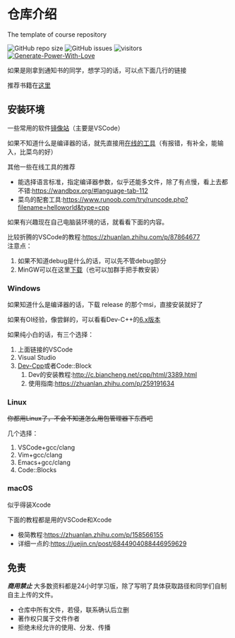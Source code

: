# 仓库介绍
The template of course repository

![GitHub repo size](https://img.shields.io/github/repo-size/SCU-CS/C-Cpp)
![GitHub issues](https://img.shields.io/github/issues/SCU-CS/C-Cpp)
![visitors](https://visitor-badge.glitch.me/badge?page_id=SCU-CS.C-Cpp)
[![Generate-Power-With-Love](https://img.shields.io/badge/Generate--Power--With-Love-red)](https://github.com/SCU-CS/Contributors)

如果是刚拿到通知书的同学，想学习的话，可以点下面几行的链接

推荐书籍在[这里](guide/README.md#书籍推荐)

## 安装环境

一些常用的软件[镜像站](http://bbs.covariant.cn/d/14)（主要是VSCode）


如果不知道什么是编译器的话，就先直接用[在线的工具](http://www.dooccn.com/cpp/)（有报错，有补全，能输入，比菜鸟的好）

其他一些在线工具的推荐
- 能选择语言标准，指定编译器参数，似乎还能多文件，除了有点慢，看上去都不错:<https://wandbox.org/#language-tab-112>
- 菜鸟的配套工具:<https://www.runoob.com/try/runcode.php?filename=helloworld&type=cpp>

如果有兴趣现在自己电脑装环境的话，就看看下面的内容。

比较折腾的VSCode的教程:<https://zhuanlan.zhihu.com/p/87864677>  
注意点：
1. 如果不知道debug是什么的话，可以先不管debug部分
2. MinGW可以在这里[下载](http://mirrors.covariant.cn/software/x86_64-8.1.0-release-posix-seh-rt_v6-rev0.7z)（也可以加群手把手教安装）


### Windows

如果知道什么是编译器的话，下载 release 的那个msi，直接安装就好了

如果有OI经验，像尝鲜的，可以看看Dev-C++的[6.x版本](https://github.com/Embarcadero/Dev-Cpp/releases)

如果纯小白的话，有三个选择：
1. 上面链接的VSCode
2. Visual Studio
3. [Dev-Cpp](https://devcpp.gitee.io/)或者Code::Block
   1. Dev的安装教程:<http://c.biancheng.net/cpp/html/3389.html>
   2. 使用指南:<https://zhuanlan.zhihu.com/p/259191634>


### Linux

~~你都用Linux了，不会不知道怎么用包管理器下东西吧~~

几个选择：
1. VSCode+gcc/clang
2. Vim+gcc/clang
3. Emacs+gcc/clang
4. Code::Blocks

### macOS

似乎得装Xcode

下面的教程都是用的VSCode和Xcode

- 极简教程:<https://zhuanlan.zhihu.com/p/158566155>
- 详细一点的:<https://juejin.cn/post/6844904088446959629>

## 免责

***商用禁止*** 大多数资料都是24小时学习版，除了写明了具体获取路径和同学们自制自主上传的文件。

- 仓库中所有文件，若侵，联系确认后立删
- 著作权只属于文件作者
- 拒绝未经允许的使用、分发、传播